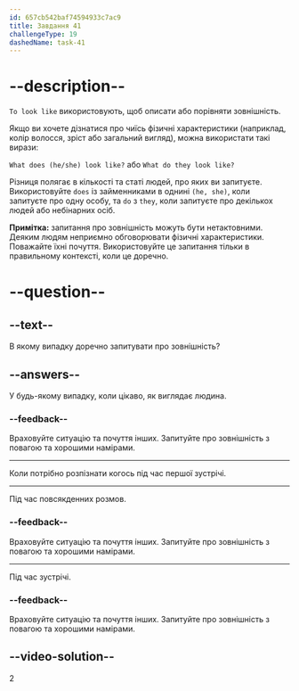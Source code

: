 ```yaml
---
id: 657cb542baf74594933c7ac9
title: Завдання 41
challengeType: 19
dashedName: task-41
---
```


# --description--

`To look like` використовують, щоб описати або порівняти зовнішність.

Якщо ви хочете дізнатися про чиїсь фізичні характеристики (наприклад, колір волосся, зріст або загальний вигляд), можна використати такі вирази:

`What does (he/she) look like?` або `What do they look like?`

Різниця полягає в кількості та статі людей, про яких ви запитуєте. Використовуйте `does` із займенниками в однині `(he, she)`, коли запитуєте про одну особу, та `do` з `they`, коли запитуєте про декількох людей або небінарних осіб.

**Примітка:** запитання про зовнішність можуть бути нетактовними. Деяким людям неприємно обговорювати фізичні характеристики. Поважайте їхні почуття. Використовуйте це запитання тільки в правильному контексті, коли це доречно.


# --question--

## --text--

В якому випадку доречно запитувати про зовнішність?

## --answers--

У будь-якому випадку, коли цікаво, як виглядає людина.

### --feedback--

Враховуйте ситуацію та почуття інших. Запитуйте про зовнішність з повагою та хорошими намірами.

---

Коли потрібно розпізнати когось під час першої зустрічі.

---

Під час повсякденних розмов.

### --feedback--

Враховуйте ситуацію та почуття інших. Запитуйте про зовнішність з повагою та хорошими намірами.

---

Під час зустрічі.

### --feedback--

Враховуйте ситуацію та почуття інших. Запитуйте про зовнішність з повагою та хорошими намірами.

## --video-solution--

2
